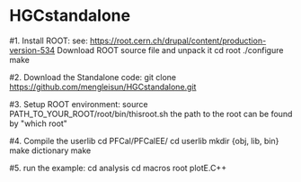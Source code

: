 # HGCstandalone

#1. Install ROOT:
   see: https://root.cern.ch/drupal/content/production-version-534
   Download ROOT source file and unpack it
      cd root
      ./configure
      make

#2. Download the Standalone code:
     git clone https://github.com/mengleisun/HGCstandalone.git

#3. Setup ROOT environment:
     source PATH_TO_YOUR_ROOT/root/bin/thisroot.sh
     the path to the root can be found by "which root"

#4. Compile the userlib
      cd PFCal/PFCalEE/
      cd userlib
      mkdir {obj, lib, bin}
      make dictionary
      make

#5. run the example:
      cd analysis
      cd macros
      root plotE.C++ 
